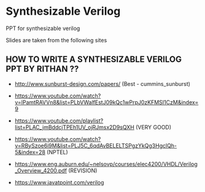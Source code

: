 # Synthesizable Verilog 

PPT for synthesizable verilog

Slides are taken from the following sites 
 
## HOW TO WRITE A SYNTHESIZABLE VERILOG PPT BY RITHAN ??

* http://www.sunburst-design.com/papers/ (Best - cummins_sunburst) 

* https://www.youtube.com/watch?v=lPamtRAVVn8&list=PLbVWalfEstJ09kQc1wPrpJ0zKFMSI1CzM&index=9 

* https://www.youtube.com/playlist?list=PLAC_jmBddcjTPEh1UV_ojRJmsx2D9sQXH (VERY GOOD)

* https://www.youtube.com/watch?v=RBySzoe6i9M&list=PLJ5C_6qdAvBELELTSPgzYkQg3HgclQh-5&index=28  (NPTEL)

* https://www.eng.auburn.edu/~nelsovp/courses/elec4200/VHDL/Verilog_Overview_4200.pdf  (REVISION)

* https://www.javatpoint.com/verilog


